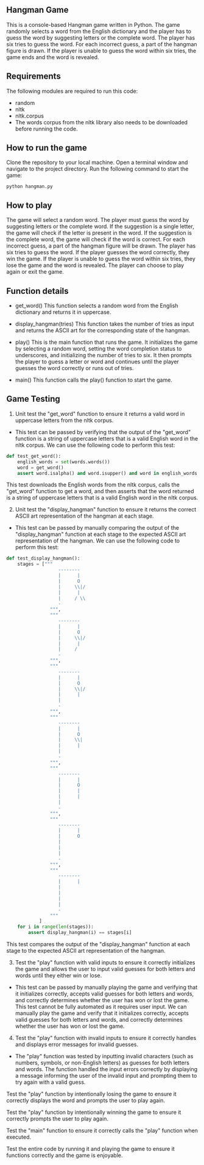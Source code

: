 ## Hangman Game

This is a console-based Hangman game written in Python. The game randomly selects a word from the English dictionary and the player has to guess the word by suggesting letters or the complete word. The player has six tries to guess the word. For each incorrect guess, a part of the hangman figure is drawn. If the player is unable to guess the word within six tries, the game ends and the word is revealed.

## Requirements

The following modules are required to run this code:

- random
- nltk
- nltk.corpus
- The words corpus from the nltk library also needs to be downloaded before running the code.

## How to run the game

Clone the repository to your local machine.
Open a terminal window and navigate to the project directory.
Run the following command to start the game:
```
python hangman.py
```
## How to play

The game will select a random word.
The player must guess the word by suggesting letters or the complete word.
If the suggestion is a single letter, the game will check if the letter is present in the word.
If the suggestion is the complete word, the game will check if the word is correct.
For each incorrect guess, a part of the hangman figure will be drawn.
The player has six tries to guess the word.
If the player guesses the word correctly, they win the game.
If the player is unable to guess the word within six tries, they lose the game and the word is revealed.
The player can choose to play again or exit the game.

## Function details

- get_word()
This function selects a random word from the English dictionary and returns it in uppercase.

- display_hangman(tries)
This function takes the number of tries as input and returns the ASCII art for the corresponding state of the hangman.

- play()
This is the main function that runs the game. It initializes the game by selecting a random word, setting the word completion status to underscores, and initializing the number of tries to six. It then prompts the player to guess a letter or word and continues until the player guesses the word correctly or runs out of tries.

- main()
This function calls the play() function to start the game.

## Game Testing

1. Unit test the "get_word" function to ensure it returns a valid word in uppercase letters from the nltk corpus.

- This test can be passed by verifying that the output of the "get_word" function is a string of uppercase letters that is a valid English word in the nltk corpus. We can use the following code to perform this test:

```python
def test_get_word():
    english_words = set(words.words())
    word = get_word()
    assert word.isalpha() and word.isupper() and word in english_words
```
This test downloads the English words from the nltk corpus, calls the "get_word" function to get a word, and then asserts that the word returned is a string of uppercase letters that is a valid English word in the nltk corpus.

2. Unit test the "display_hangman" function to ensure it returns the correct ASCII art representation of the hangman at each stage.

- This test can be passed by manually comparing the output of the "display_hangman" function at each stage to the expected ASCII art representation of the hangman. We can use the following code to perform this test:

```python
def test_display_hangman():
    stages = ["""
                   --------
                   |      |
                   |      O
                   |     \\|/
                   |      |
                   |     / \\
                   -
                """,
                """
                   --------
                   |      |
                   |      O
                   |     \\|/
                   |      |
                   |     / 
                   -
                """,
                """
                   --------
                   |      |
                   |      O
                   |     \\|/
                   |      |
                   |      
                   -
                """,
                """
                   --------
                   |      |
                   |      O
                   |     \\|
                   |      |
                   |     
                   -
                """,
                """
                   --------
                   |      |
                   |      O
                   |      |
                   |      |
                   |     
                   -
                """,
                """
                   --------
                   |      |
                   |      O
                   |    
                   |      
                   |     
                   -
                """,
                """
                   --------
                   |      |
                   |      
                   |    
                   |      
                   |     
                   -
                """
            ]
    for i in range(len(stages)):
        assert display_hangman(i) == stages[i]
```
This test compares the output of the "display_hangman" function at each stage to the expected ASCII art representation of the hangman.

3. Test the "play" function with valid inputs to ensure it correctly initializes the game and allows the user to input valid guesses for both letters and words until they either win or lose.

- This test can be passed by manually playing the game and verifying that it initializes correctly, accepts valid guesses for both letters and words, and correctly determines whether the user has won or lost the game. This test cannot be fully automated as it requires user input. We can manually play the game and verify that it initializes correctly, accepts valid guesses for both letters and words, and correctly determines whether the user has won or lost the game.

4. Test the "play" function with invalid inputs to ensure it correctly handles and displays error messages for invalid guesses.

- The "play" function was tested by inputting invalid characters (such as numbers, symbols, or non-English letters) as guesses for both letters and words. The function handled the input errors correctly by displaying a message informing the user of the invalid input and prompting them to try again with a valid guess.

Test the "play" function by intentionally losing the game to ensure it correctly displays the word and prompts the user to play again.

Test the "play" function by intentionally winning the game to ensure it correctly prompts the user to play again.

Test the "main" function to ensure it correctly calls the "play" function when executed.

Test the entire code by running it and playing the game to ensure it functions correctly and the game is enjoyable.
